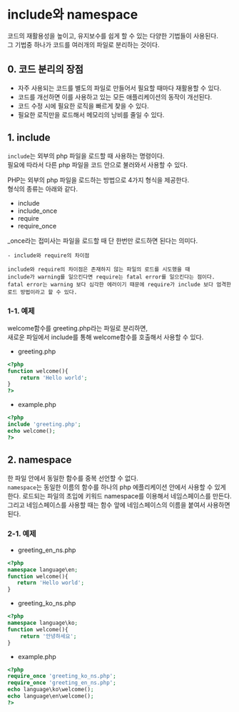 # include와 namespace

코드의 재활용성을 높이고, 유지보수를 쉽게 할 수 있는 다양한 기법들이 사용된다.  
그 기법중 하나가 코드를 여러개의 파일로 분리하는 것이다.  

## 0. 코드 분리의 장점

* 자주 사용되는 코드를 별도의 파일로 만들어서 필요할 때마다 재활용할 수 있다.  
* 코드를 개선하면 이를 사용하고 있는 모든 애플리케이션의 동작이 개선된다.  
* 코드 수정 시에 필요한 로직을 빠르게 찾을 수 있다.  
* 필요한 로직만을 로드해서 메모리의 낭비를 줄일 수 있다.  

## 1. include

`include`는 외부의 php 파일을 로드할 때 사용하는 명령이다.  
필요에 따라서 다른 php 파일을 코드 안으로 불러와서 사용할 수 있다.  

PHP는 외부의 php 파일을 로드하는 방법으로 4가지 형식을 제공한다.  
형식의 종류는 아래와 같다.

* include
* include_once
* require
* require_once

_once라는 접미사는 파일을 로드할 때 단 한번만 로드하면 된다는 의미다.  

    - include와 require의 차이점
    
    include와 require의 차이점은 존재하지 않는 파일의 로드를 시도했을 때 
    include가 warning를 일으킨다면 require는 fatal error를 일으킨다는 점이다.  
    fatal error는 warning 보다 심각한 에러이기 때문에 require가 include 보다 엄격한 로드 방법이라고 할 수 있다. 


### 1-1. 예제

welcome함수를 greeting.php라는 파일로 분리하면,  
새로운 파일에서 include를 통해 welcome함수를 호출해서 사용할 수 있다.  

* greeting.php
```php
<?php
function welcome(){
    return 'Hello world';
}
?>
```

* example.php
```php
<?php
include 'greeting.php';
echo welcome();
?>
```

## 2. namespace

한 파일 안에서 동일한 함수를 중복 선언할 수 없다.  
`namespace`는 동일한 이름의 함수를 하나의 php 에플리케이션 안에서 사용할 수 있게 한다.
로드되는 파일의 초입에 키워드 namespace를 이용해서 네임스페이스를 만든다.  
그리고 네임스페이스를 사용할 때는 함수 앞에 네임스페이스의 이름을 붙여서 사용하면 된다.  

### 2-1. 예제

* greeting_en_ns.php
 ```php
<?php
namespace language\en;
function welcome(){
    return 'Hello world';
}
```
* greeting_ko_ns.php
```php
<?php
namespace language\ko;
function welcome(){
    return '안녕하세요';
}
```

* example.php
```php
<?php
require_once 'greeting_ko_ns.php';
require_once 'greeting_en_ns.php';
echo language\ko\welcome();
echo language\en\welcome();
?>
```
  
